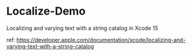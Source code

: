 # Localize-Demo

Localizing and varying text with a string catalog in Xcode 15

ref: https://developer.apple.com/documentation/xcode/localizing-and-varying-text-with-a-string-catalog
